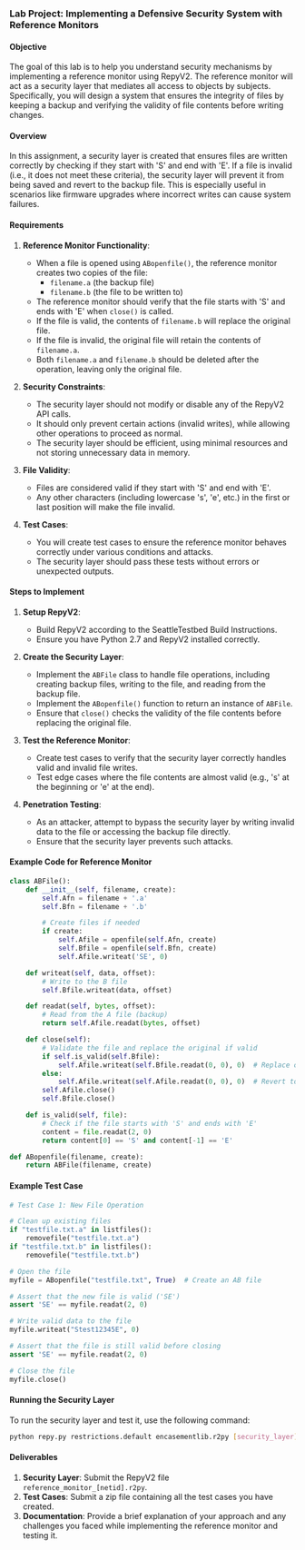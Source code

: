 ### Lab Project: Implementing a Defensive Security System with Reference Monitors

#### Objective
The goal of this lab is to help you understand security mechanisms by implementing a reference monitor using RepyV2. The reference monitor will act as a security layer that mediates all access to objects by subjects. Specifically, you will design a system that ensures the integrity of files by keeping a backup and verifying the validity of file contents before writing changes.

#### Overview
In this assignment, a security layer is created that ensures files are written correctly by checking if they start with 'S' and end with 'E'. If a file is invalid (i.e., it does not meet these criteria), the security layer will prevent it from being saved and revert to the backup file. This is especially useful in scenarios like firmware upgrades where incorrect writes can cause system failures.

#### Requirements
1. **Reference Monitor Functionality**:
   - When a file is opened using `ABopenfile()`, the reference monitor creates two copies of the file:
     - `filename.a` (the backup file)
     - `filename.b` (the file to be written to)
   - The reference monitor should verify that the file starts with 'S' and ends with 'E' when `close()` is called.
   - If the file is valid, the contents of `filename.b` will replace the original file.
   - If the file is invalid, the original file will retain the contents of `filename.a`.
   - Both `filename.a` and `filename.b` should be deleted after the operation, leaving only the original file.

2. **Security Constraints**:
   - The security layer should not modify or disable any of the RepyV2 API calls.
   - It should only prevent certain actions (invalid writes), while allowing other operations to proceed as normal.
   - The security layer should be efficient, using minimal resources and not storing unnecessary data in memory.

3. **File Validity**:
   - Files are considered valid if they start with 'S' and end with 'E'.
   - Any other characters (including lowercase 's', 'e', etc.) in the first or last position will make the file invalid.

4. **Test Cases**:
   - You will create test cases to ensure the reference monitor behaves correctly under various conditions and attacks.
   - The security layer should pass these tests without errors or unexpected outputs.

#### Steps to Implement

1. **Setup RepyV2**:
   - Build RepyV2 according to the SeattleTestbed Build Instructions.
   - Ensure you have Python 2.7 and RepyV2 installed correctly.

2. **Create the Security Layer**:
   - Implement the `ABFile` class to handle file operations, including creating backup files, writing to the file, and reading from the backup file.
   - Implement the `ABopenfile()` function to return an instance of `ABFile`.
   - Ensure that `close()` checks the validity of the file contents before replacing the original file.

3. **Test the Reference Monitor**:
   - Create test cases to verify that the security layer correctly handles valid and invalid file writes.
   - Test edge cases where the file contents are almost valid (e.g., 's' at the beginning or 'e' at the end).

4. **Penetration Testing**:
   - As an attacker, attempt to bypass the security layer by writing invalid data to the file or accessing the backup file directly.
   - Ensure that the security layer prevents such attacks.

#### Example Code for Reference Monitor

```python
class ABFile():
    def __init__(self, filename, create):
        self.Afn = filename + '.a'
        self.Bfn = filename + '.b'

        # Create files if needed
        if create:
            self.Afile = openfile(self.Afn, create)
            self.Bfile = openfile(self.Bfn, create)
            self.Afile.writeat('SE', 0)

    def writeat(self, data, offset):
        # Write to the B file
        self.Bfile.writeat(data, offset)

    def readat(self, bytes, offset):
        # Read from the A file (backup)
        return self.Afile.readat(bytes, offset)

    def close(self):
        # Validate the file and replace the original if valid
        if self.is_valid(self.Bfile):
            self.Afile.writeat(self.Bfile.readat(0, 0), 0)  # Replace original with B
        else:
            self.Afile.writeat(self.Afile.readat(0, 0), 0)  # Revert to backup
        self.Afile.close()
        self.Bfile.close()

    def is_valid(self, file):
        # Check if the file starts with 'S' and ends with 'E'
        content = file.readat(2, 0)
        return content[0] == 'S' and content[-1] == 'E'

def ABopenfile(filename, create):
    return ABFile(filename, create)
```

#### Example Test Case

```python
# Test Case 1: New File Operation

# Clean up existing files
if "testfile.txt.a" in listfiles():
    removefile("testfile.txt.a")
if "testfile.txt.b" in listfiles():
    removefile("testfile.txt.b")

# Open the file
myfile = ABopenfile("testfile.txt", True)  # Create an AB file

# Assert that the new file is valid ('SE')
assert 'SE' == myfile.readat(2, 0)

# Write valid data to the file
myfile.writeat("Stest12345E", 0)

# Assert that the file is still valid before closing
assert 'SE' == myfile.readat(2, 0)

# Close the file
myfile.close()
```

#### Running the Security Layer

To run the security layer and test it, use the following command:

```bash
python repy.py restrictions.default encasementlib.r2py [security_layer].r2py [attack_program].r2py
```

#### Deliverables

1. **Security Layer**: Submit the RepyV2 file `reference_monitor_[netid].r2py`.
2. **Test Cases**: Submit a zip file containing all the test cases you have created.
3. **Documentation**: Provide a brief explanation of your approach and any challenges you faced while implementing the reference monitor and testing it.
